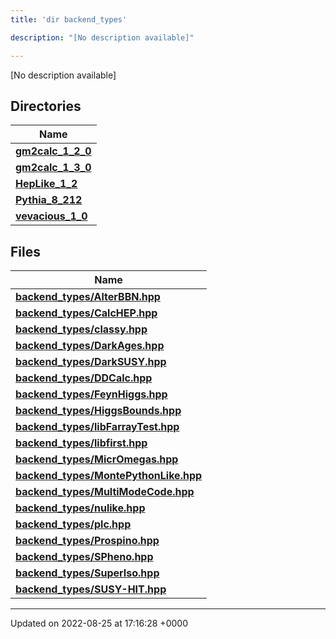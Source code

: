 ```yaml
---
title: 'dir backend_types'

description: "[No description available]"

---
```







[No description available]

## Directories

| Name           |
| -------------- |
| **[gm2calc_1_2_0](/documentation/code/files/dir_3882af314fbae13225da1aacf68a32d3/#dir-gm2calc-1-2-0)**  |
| **[gm2calc_1_3_0](/documentation/code/files/dir_e3ec43b41a0f060c1c56e88f55222135/#dir-gm2calc-1-3-0)**  |
| **[HepLike_1_2](/documentation/code/files/dir_6fccc6c9828a1b32c79249090280a5fa/#dir-heplike-1-2)**  |
| **[Pythia_8_212](/documentation/code/files/dir_f6265655d4928eb9f90e439e34e335a8/#dir-pythia-8-212)**  |
| **[vevacious_1_0](/documentation/code/files/dir_f1f2e6ca6d947d21943ec8ed42424e5a/#dir-vevacious-1-0)**  |

## Files

| Name           |
| -------------- |
| **[backend_types/AlterBBN.hpp](/documentation/code/files/alterbbn_8hpp/#file-alterbbnhpp)**  |
| **[backend_types/CalcHEP.hpp](/documentation/code/files/calchep_8hpp/#file-calchephpp)**  |
| **[backend_types/classy.hpp](/documentation/code/files/classy_8hpp/#file-classyhpp)**  |
| **[backend_types/DarkAges.hpp](/documentation/code/files/darkages_8hpp/#file-darkageshpp)**  |
| **[backend_types/DarkSUSY.hpp](/documentation/code/files/darksusy_8hpp/#file-darksusyhpp)**  |
| **[backend_types/DDCalc.hpp](/documentation/code/files/ddcalc_8hpp/#file-ddcalchpp)**  |
| **[backend_types/FeynHiggs.hpp](/documentation/code/files/feynhiggs_8hpp/#file-feynhiggshpp)**  |
| **[backend_types/HiggsBounds.hpp](/documentation/code/files/higgsbounds_8hpp/#file-higgsboundshpp)**  |
| **[backend_types/libFarrayTest.hpp](/documentation/code/files/libfarraytest_8hpp/#file-libfarraytesthpp)**  |
| **[backend_types/libfirst.hpp](/documentation/code/files/libfirst_8hpp/#file-libfirsthpp)**  |
| **[backend_types/MicrOmegas.hpp](/documentation/code/files/micromegas_8hpp/#file-micromegashpp)**  |
| **[backend_types/MontePythonLike.hpp](/documentation/code/files/montepythonlike_8hpp/#file-montepythonlikehpp)**  |
| **[backend_types/MultiModeCode.hpp](/documentation/code/files/multimodecode_8hpp/#file-multimodecodehpp)**  |
| **[backend_types/nulike.hpp](/documentation/code/files/nulike_8hpp/#file-nulikehpp)**  |
| **[backend_types/plc.hpp](/documentation/code/files/plc_8hpp/#file-plchpp)**  |
| **[backend_types/Prospino.hpp](/documentation/code/files/prospino_8hpp/#file-prospinohpp)**  |
| **[backend_types/SPheno.hpp](/documentation/code/files/spheno_8hpp/#file-sphenohpp)**  |
| **[backend_types/SuperIso.hpp](/documentation/code/files/superiso_8hpp/#file-superisohpp)**  |
| **[backend_types/SUSY-HIT.hpp](/documentation/code/files/susy-hit_8hpp/#file-susyhithpp)**  |






-------------------------------

Updated on 2022-08-25 at 17:16:28 +0000
